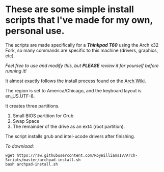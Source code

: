 # These are some simple install scripts that I've made for my own, personal use.

The scripts are made specifically for a ***Thinkpad T60*** using the Arch x32 Fork, so many commands are specific to this machine (drivers, graphics, etc).

*Feel free to use and modify this, but* ***PLEASE*** *review it for yourself before running it!*

It almost exactly follows the install process found on the [Arch Wiki](https://wiki.archlinux.org/index.php/Installation_guide).

The region is set to America/Chicago, and the keyboard layout is en_US.UTF-8. 

It creates three partitions.

1. Small BIOS partition for Grub
2. Swap Space
3. The remainder of the drive as an ext4 (root partition).

The script installs grub and intel-ucode drivers after finishing.

*To download:*
```
wget https://raw.githubusercontent.com/RoyWilliamsIV/Arch-Scripts/master/archpad-install.sh
bash archpad-install.sh
```
